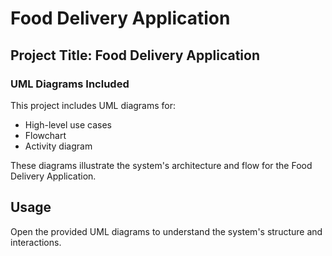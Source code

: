 # Food Delivery Application

## Project Title: Food Delivery Application

### UML Diagrams Included

This project includes UML diagrams for:
- High-level use cases
- Flowchart
- Activity diagram

These diagrams illustrate the system's architecture and flow for the Food Delivery Application.

## Usage

Open the provided UML diagrams to understand the system's structure and interactions.
